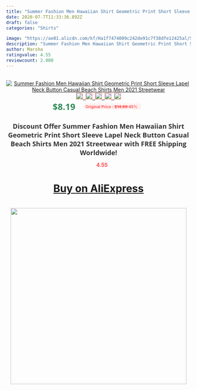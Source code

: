 ```yaml
---
title: "Summer Fashion Men Hawaiian Shirt Geometric Print Short Sleeve Lapel Neck Button Casual Beach Shirts Men 2021 Streetwear"
date: 2020-07-7T11:33:36.892Z
draft: false
categories: "Shirts"

image: "https://ae01.alicdn.com/kf/Ha1f7474009c242de91c7f38dfe12425al/Summer-Fashion-Men-Hawaiian-Shirt-Geometric-Print-Short-Sleeve-Lapel-Neck-Button-Casual-Beach-Shirts-Men.jpg"
description: "Summer Fashion Men Hawaiian Shirt Geometric Print Short Sleeve Lapel Neck Button Casual Beach Shirts Men 2021 Streetwear"
author: Marsha
ratingvalue: 4.55
reviewcount: 2.000
---
```

<br>
<div style="text-align: center;">
<a href="https://s.click.aliexpress.com/e/_Af8tMv" target="_blank" rel="nofollow noopener noreferrer"><img alt="Summer Fashion Men Hawaiian Shirt Geometric Print Short Sleeve Lapel Neck Button Casual Beach Shirts Men 2021 Streetwear" class="magnifier-image" src="https://ae01.alicdn.com/kf/Ha1f7474009c242de91c7f38dfe12425al/Summer-Fashion-Men-Hawaiian-Shirt-Geometric-Print-Short-Sleeve-Lapel-Neck-Button-Casual-Beach-Shirts-Men.jpg_640x640.jpg">
<br>
<img style="border:1px solid salmon" src="https://ae01.alicdn.com/kf/Ha1f7474009c242de91c7f38dfe12425al/Summer-Fashion-Men-Hawaiian-Shirt-Geometric-Print-Short-Sleeve-Lapel-Neck-Button-Casual-Beach-Shirts-Men.jpg_120x120.jpg">&nbsp;&nbsp;<img style="border:1px solid salmon" src="https://ae01.alicdn.com/kf/Hd233dedb3c0b4ad0a3d00dd4ca0f12b0k/Summer-Fashion-Men-Hawaiian-Shirt-Geometric-Print-Short-Sleeve-Lapel-Neck-Button-Casual-Beach-Shirts-Men.jpg_120x120.jpg">&nbsp;&nbsp;<img style="border:1px solid salmon" src="https://ae01.alicdn.com/kf/Hd661e7f768584abd93bc7c085a0d8279L/Summer-Fashion-Men-Hawaiian-Shirt-Geometric-Print-Short-Sleeve-Lapel-Neck-Button-Casual-Beach-Shirts-Men.jpg_120x120.jpg">&nbsp;&nbsp;<img style="border:1px solid salmon" src="https://ae01.alicdn.com/kf/H5ee548cae5934b7f88b5be306bbee7c86/Summer-Fashion-Men-Hawaiian-Shirt-Geometric-Print-Short-Sleeve-Lapel-Neck-Button-Casual-Beach-Shirts-Men.jpg_120x120.jpg">&nbsp;&nbsp;<img style="border:1px solid salmon" src="https://ae01.alicdn.com/kf/Hcf4213fcf20149b483194954605a2a1ft/Summer-Fashion-Men-Hawaiian-Shirt-Geometric-Print-Short-Sleeve-Lapel-Neck-Button-Casual-Beach-Shirts-Men.jpg_120x120.jpg"></a></div><br0>
<div style="text-align: center;"><span style="background-color: white; border: 0px; box-sizing: border-box; color: seagreen; display: inline-block; font-family: &quot;open sans&quot; , &quot;arial&quot; , &quot;helvetica&quot; , sans-serif , &quot;heiti&quot;; font-size: 24px; font-stretch: inherit; font-weight: 700; line-height: inherit; margin: 0px 10px 0px 0px; padding: 0px; vertical-align: middle;">$8.19 </span>
<span style="background: rgb(255 , 241 , 241); border-radius: 3px; border: 0px; box-sizing: border-box; color: #ff4747; display: inline-block; font-family: inherit; font-size: 12px; font-stretch: inherit; font-style: inherit; font-variant: inherit; font-weight: 600; line-height: inherit; margin: 0px; padding: 2px 5px; transform: scale(0.9); vertical-align: middle;">Original Price : <b style="text-decoration: line-through;">$14.89 </b> 45%&nbsp;&nbsp;</span></div>
<h1 style="color: #333333; display: inline-block; font-family: &quot;open sans&quot; , &quot;arial&quot; , &quot;helvetica&quot; , sans-serif , &quot;heiti&quot;; font-size: 18px; font-stretch: inherit; font-weight: 700; text-align: center;">Discount Offer Summer Fashion Men Hawaiian Shirt Geometric Print Short Sleeve Lapel Neck Button Casual Beach Shirts Men 2021 Streetwear with FREE Shipping Worldwide!</h1>
<div style="color: #ff4747; text-align: center;">
<img src="https://4.bp.blogspot.com/-M0ZcTcb-5uY/XleCXlxnR4I/AAAAAAAAAEc/OrjgMkXV1oMQFaCRZj5HQwOCBcu3w1FegCPcBGAYYCw/s1600/star.png" style="height: 15px;">&nbsp;<b>4.55</b></div>
<div class="button_cont" align="center"><a class="buynow_a" href="https://s.click.aliexpress.com/e/_Af8tMv" target="_blank" rel="nofollow noopener noreferrer"><H1>Buy on AliExpress</H1></a></div><br>
<div class="separator" style="clear: both; text-align: center;">
<img src="https://lh3.googleusercontent.com/-pTy5HemUv9M/XlePHvY0dAI/AAAAAAAAAE4/0nX5iRUoIWY8eMW9Dpxeirr157OZliDIgCLcBGAsYHQ/s1600/badge.gif" width="480">
</div>
